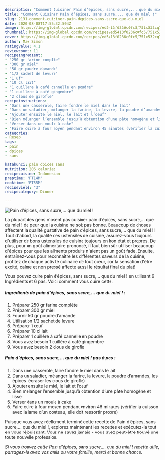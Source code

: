 ```yaml
---
description: "Comment Cuisiner Pain d’épices, sans sucre,... que du miel !"
title: "Comment Cuisiner Pain d’épices, sans sucre,... que du miel !"
slug: 2131-comment-cuisiner-pain-depices-sans-sucre-que-du-miel
date: 2020-08-08T17:55:32.504Z
image: https://img-global.cpcdn.com/recipes/ed5413f0236c0fc5/751x532cq70/pain-depices-sans-sucre-que-du-miel-photo-principale-de-la-recette.jpg
thumbnail: https://img-global.cpcdn.com/recipes/ed5413f0236c0fc5/751x532cq70/pain-depices-sans-sucre-que-du-miel-photo-principale-de-la-recette.jpg
cover: https://img-global.cpcdn.com/recipes/ed5413f0236c0fc5/751x532cq70/pain-depices-sans-sucre-que-du-miel-photo-principale-de-la-recette.jpg
author: Mae Simon
ratingvalue: 4.1
reviewcount: 11
recipeingredient:
- "250 gr farine complte"
- "300 gr miel"
- "50 gr poudre damande"
- "1/2 sachet de levure"
- "1 uf"
- "10 cl lait"
- "1 cuillère à café cannelle en poudre"
- "1 cuillère à café gingembre"
- "2 clous de girofle"
recipeinstructions:
- "Dans une casserole, faire fondre le miel dans le lait"
- "Dans un saladier, mélanger la farine, la levure, la poudre d’amandes, les épices (écraser les clous de girofle)"
- "Ajouter ensuite le miel, le lait et l’oeuf"
- "Bien mélanger l’ensemble jusqu’à obtention d’une pâte homogène et lisse"
- "Verser dans un moule à cake"
- "Faire cuire à four moyen pendant environ 45 minutes (vérifier la cuisson avec la lame d’un couteau, elle doit ressortir propre)"
categories:
- Resep
tags:
- pain
- dpices
- sans

katakunci: pain dpices sans 
nutrition: 206 calories
recipecuisine: Indonesian
preptime: "PT14M"
cooktime: "PT55M"
recipeyield: "3"
recipecategory: Dinner

---
```



![Pain d’épices, sans sucre,... que du miel !](https://img-global.cpcdn.com/recipes/ed5413f0236c0fc5/751x532cq70/pain-depices-sans-sucre-que-du-miel-photo-principale-de-la-recette.jpg)

La plupart des gens n'osent pas cuisiner pain d’épices, sans sucre,... que du miel ! de peur que la cuisine ne soit pas bonne. Beaucoup de choses affectent la qualité gustative de pain d’épices, sans sucre,... que du miel !! Tout d'abord, la qualité des ustensiles de cuisine, assurez-vous toujours d'utiliser de bons ustensiles de cuisine toujours en bon état et propres. De plus, pour un goût alimentaire prononcé, il faut bien sûr utiliser beaucoup d'épices pour que les aliments produits n'aient pas un goût fade. Ensuite, entraînez-vous pour reconnaître les différentes saveurs de la cuisine, profitez de chaque activité culinaire de tout cœur, car la sensation d'être excité, calme et non pressé affecte aussi le résultat final du plat!

<!--inarticleads1-->

Vous pouvez cuire pain d’épices, sans sucre,... que du miel ! en utilisant 9 Ingrédients et 6 pas. Voici comment vous cuire cette.

##### Ingrédients de pain d’épices, sans sucre,... que du miel ! :

1. Préparer 250 gr farine complète
1. Préparer 300 gr miel
1. Fournir 50 gr poudre d’amande
1. Utilisation 1/2 sachet de levure
1. Préparer 1 œuf
1. Préparer 10 cl lait
1. Préparer 1 cuillère à café cannelle en poudre
1. Vous avez besoin 1 cuillère à café gingembre
1. Vous avez besoin 2 clous de girofle




<!--inarticleads2-->

##### Pain d’épices, sans sucre,... que du miel ! pas à pas :

1. Dans une casserole, faire fondre le miel dans le lait
1. Dans un saladier, mélanger la farine, la levure, la poudre d’amandes, les épices (écraser les clous de girofle)
1. Ajouter ensuite le miel, le lait et l’oeuf
1. Bien mélanger l’ensemble jusqu’à obtention d’une pâte homogène et lisse
1. Verser dans un moule à cake
1. Faire cuire à four moyen pendant environ 45 minutes (vérifier la cuisson avec la lame d’un couteau, elle doit ressortir propre)




<!--inarticleads1-->

<p>
Puisque vous avez réellement terminé cette recette de Pain d’épices, sans sucre,... que du miel !, explorez maintenant les recettes et exécutez-la tout en vous réjouissant. Vous ne savez jamais - vous avez peut-être trouvé une toute nouvelle profession.
</p>

<p>
<i>Si vous trouvez cette Pain d’épices, sans sucre,... que du miel ! recette utile, partagez-la avec vos amis ou votre famille, merci et bonne chance.</i>
</p>
